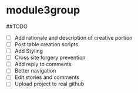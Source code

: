 # module3group
##TODO

- [ ] Add rationale and description of creative portion
- [ ] Post table creation scripts
- [ ] Add Styling
- [ ] Cross site forgery prevention
- [ ] Add reply to comments
- [ ] Better navigation
- [ ] Edit stories and comments
- [ ] Upload project to real github
